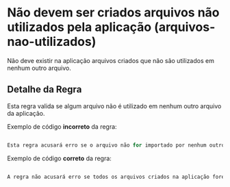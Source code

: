 # Não devem ser criados arquivos não utilizados pela aplicação (arquivos-nao-utilizados)

Não deve existir na aplicação arquivos criados que não são utilizados em nenhum outro arquivo.

## Detalhe da Regra

Esta regra valida se algum arquivo não é utilizado em nenhum outro arquivo da aplicação.

Exemplo de código **incorreto** da regra:

```js

Esta regra acusará erro se o arquivo não for importado por nenhum outro arquivo da aplicação.

```

Exemplo de código **correto** da regra:

```js

A regra não acusará erro se todos os arquivos criados na aplicação forem utilizados de alguma forma por outro(os) arquivo(os).

```
